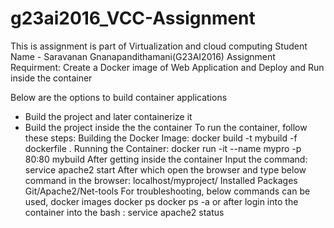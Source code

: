 # g23ai2016_VCC-Assignment
This is assignment is part of Virtualization and cloud computing Student Name - Saravanan Gnanapandithamani(G23AI2016)
Assignment Requirment: Create a Docker image of Web Application and Deploy and Run inside the container

Below are the options to build container applications

- Build the project and later containerize it
- Build the project inside the the container
To run the container, follow these steps:
Building the Docker Image:
docker build -t mybuild -f dockerfile .
Running the Container:
docker run -it --name mypro -p 80:80 mybuild
After getting inside the container Input the command:
service apache2 start
After which open the browser and type below command in the browser:
localhost/myproject/
Installed Packages Git/Apache2/Net-tools
For troubleshooting, below commands can be used,
docker images
docker ps
docker ps -a
or after login into the container into the bash :
service apache2 status
